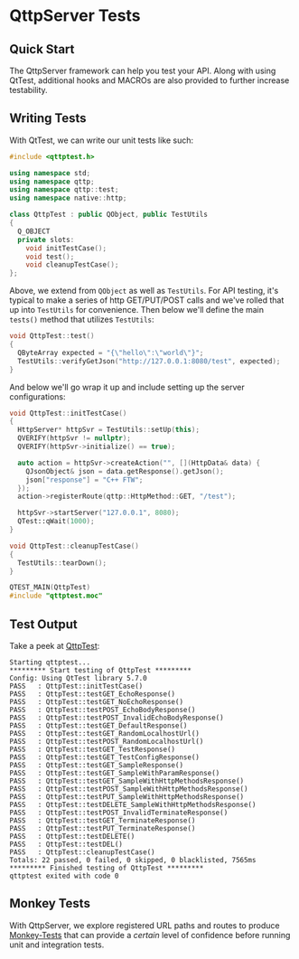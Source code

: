 # QttpServer Tests

## Quick Start

The QttpServer framework can help you test your API.  Along with using QtTest,
additional hooks and MACROs are also provided to further increase testability.

## Writing Tests

With QtTest, we can write our unit tests like such:

``` c++
#include <qttptest.h>

using namespace std;
using namespace qttp;
using namespace qttp::test;
using namespace native::http;

class QttpTest : public QObject, public TestUtils
{
  Q_OBJECT
  private slots:
    void initTestCase();
    void test();
    void cleanupTestCase();
};
```

Above, we extend from `QObject` as well as `TestUtils`. For API testing, it's typical to make a 
series of http GET/PUT/POST calls and we've rolled that up into `TestUtils` for convenience. Then 
below we'll define the main `tests()` method that utilizes `TestUtils`:

``` c++
void QttpTest::test()
{
  QByteArray expected = "{\"hello\":\"world\"}";
  TestUtils::verifyGetJson("http://127.0.0.1:8080/test", expected);
}
```

And below we'll go wrap it up and include setting up the server configurations:

``` c++
void QttpTest::initTestCase()
{
  HttpServer* httpSvr = TestUtils::setUp(this);
  QVERIFY(httpSvr != nullptr);
  QVERIFY(httpSvr->initialize() == true);

  auto action = httpSvr->createAction("", [](HttpData& data) {
    QJsonObject& json = data.getResponse().getJson();
    json["response"] = "C++ FTW";
  });
  action->registerRoute(qttp::HttpMethod::GET, "/test");

  httpSvr->startServer("127.0.0.1", 8080);
  QTest::qWait(1000);
}

void QttpTest::cleanupTestCase()
{
  TestUtils::tearDown();
}

QTEST_MAIN(QttpTest)
#include "qttptest.moc"
```

## Test Output

Take a peek at [QttpTest](./qttptest/):

```
Starting qttptest...
********* Start testing of QttpTest *********
Config: Using QtTest library 5.7.0
PASS   : QttpTest::initTestCase()
PASS   : QttpTest::testGET_EchoResponse()
PASS   : QttpTest::testGET_NoEchoResponse()
PASS   : QttpTest::testPOST_EchoBodyResponse()
PASS   : QttpTest::testPOST_InvalidEchoBodyResponse()
PASS   : QttpTest::testGET_DefaultResponse()
PASS   : QttpTest::testGET_RandomLocalhostUrl()
PASS   : QttpTest::testPOST_RandomLocalhostUrl()
PASS   : QttpTest::testGET_TestResponse()
PASS   : QttpTest::testGET_TestConfigResponse()
PASS   : QttpTest::testGET_SampleResponse()
PASS   : QttpTest::testGET_SampleWithParamResponse()
PASS   : QttpTest::testGET_SampleWithHttpMethodsResponse()
PASS   : QttpTest::testPOST_SampleWithHttpMethodsResponse()
PASS   : QttpTest::testPUT_SampleWithHttpMethodsResponse()
PASS   : QttpTest::testDELETE_SampleWithHttpMethodsResponse()
PASS   : QttpTest::testPOST_InvalidTerminateResponse()
PASS   : QttpTest::testGET_TerminateResponse()
PASS   : QttpTest::testPUT_TerminateResponse()
PASS   : QttpTest::testDELETE()
PASS   : QttpTest::testDEL()
PASS   : QttpTest::cleanupTestCase()
Totals: 22 passed, 0 failed, 0 skipped, 0 blacklisted, 7565ms
********* Finished testing of QttpTest *********
qttptest exited with code 0
```

## Monkey Tests

With QttpServer, we explore registered URL paths and routes to produce [Monkey-Tests](./monkeytest/) 
that can provide a *certain* level of confidence before running unit and integration 
tests.